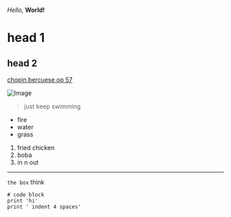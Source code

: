 *Hello,*  **World!**

# head 1
## head 2

[chopin bercuese op 57](https://www.youtube.com/watch?v=wOYGoyPbcEQ)

![Image](https://www.google.com/imgres?imgurl=https%3A%2F%2Fi.kym-cdn.com%2Fentries%2Ficons%2Foriginal%2F000%2F027%2F475%2FScreen_Shot_2018-10-25_at_11.02.15_AM.png&imgrefurl=https%3A%2F%2Fknowyourmeme.com%2Fmemes%2Fsurprised-pikachu&tbnid=6Z68SObMlC4mNM&vet=12ahUKEwim-LDPzq31AhVFR6wKHSvNDgQQMygAegUIARDFAQ..i&docid=piImvZWPel5uTM&w=1354&h=784&q=pikachu%20surprised&ved=2ahUKEwim-LDPzq31AhVFR6wKHSvNDgQQMygAegUIARDFAQ)

> just keep swimming 

* fire
* water
* grass 

1. fried chicken
2. boba
3. in n out

---

`the box` think

```
# code block
print 'hi'
print ' indent 4 spaces'
```
